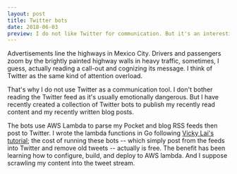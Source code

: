 ```yaml
---
layout: post
title: Twitter bots
date: 2018-06-03
preview: I do not like Twitter for communication. But it's an interesting platform for (mostly) free publication.
---
```


Advertisements line the highways in Mexico City. Drivers and passengers zoom by the brightly painted highway walls in heavy traffic, sometimes, I guess, actually reading a call-out and cognizing its message. I think of Twitter as the same kind of attention overload.

That's why I do not use Twitter as a communication tool. I don't bother reading the Twitter feed as it's usually emotionally dangerous. But I have recently created a collection of Twitter bots to publish my recently read content and my recently written blog posts.

The bots use AWS Lambda to parse my Pocket and blog RSS feeds then post to Twitter. I wrote the lambda functions in Go following [Vicky Lai's tutorial](https://vickylai.com/verbose/free-twitter-bot-aws-lambda/); the cost of running these bots -- which simply post from the feeds into Twitter and remove old tweets -- actually is free. The benefit has been learning how to configure, build, and deploy to AWS lambda. And I suppose scrawling my content into the tweet stream.